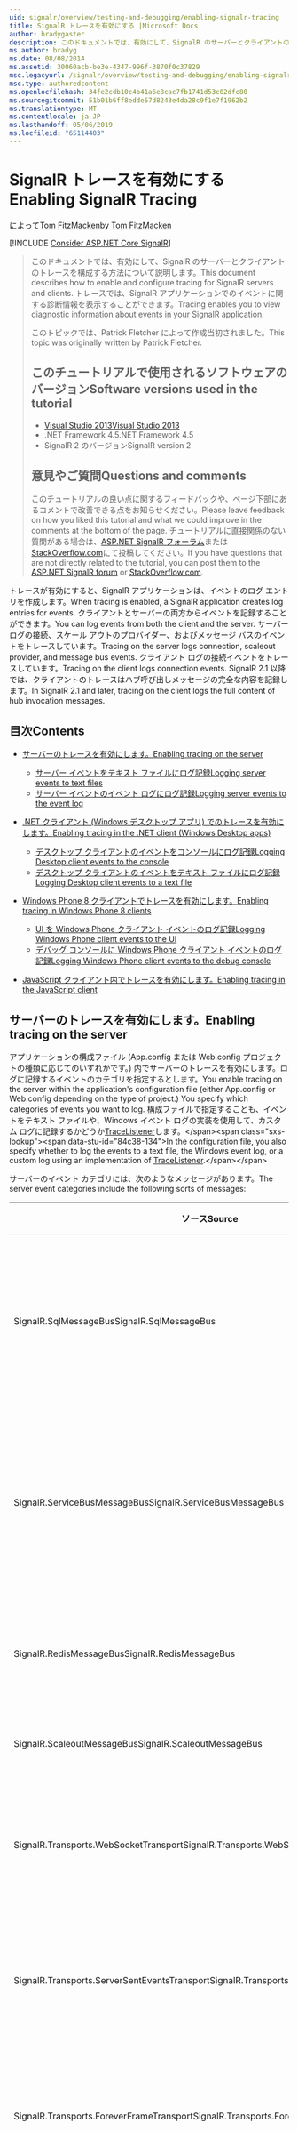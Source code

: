 ```yaml
---
uid: signalr/overview/testing-and-debugging/enabling-signalr-tracing
title: SignalR トレースを有効にする |Microsoft Docs
author: bradygaster
description: このドキュメントでは、有効にして、SignalR のサーバーとクライアントのトレースを構成する方法について説明します。 トレースでは、イベントに関する診断情報を表示することができます.
ms.author: bradyg
ms.date: 08/08/2014
ms.assetid: 30060acb-be3e-4347-996f-3870f0c37829
msc.legacyurl: /signalr/overview/testing-and-debugging/enabling-signalr-tracing
msc.type: authoredcontent
ms.openlocfilehash: 34fe2cdb10c4b41a6e8cac7fb1741d53c02dfc80
ms.sourcegitcommit: 51b01b6ff8edde57d8243e4da28c9f1e7f1962b2
ms.translationtype: MT
ms.contentlocale: ja-JP
ms.lasthandoff: 05/06/2019
ms.locfileid: "65114403"
---
```

# <a name="enabling-signalr-tracing"></a><span data-ttu-id="84c38-104">SignalR トレースを有効にする</span><span class="sxs-lookup"><span data-stu-id="84c38-104">Enabling SignalR Tracing</span></span>

<span data-ttu-id="84c38-105">によって[Tom FitzMacken](https://github.com/tfitzmac)</span><span class="sxs-lookup"><span data-stu-id="84c38-105">by [Tom FitzMacken](https://github.com/tfitzmac)</span></span>

[!INCLUDE [Consider ASP.NET Core SignalR](~/includes/signalr/signalr-version-disambiguation.md)]

> <span data-ttu-id="84c38-106">このドキュメントでは、有効にして、SignalR のサーバーとクライアントのトレースを構成する方法について説明します。</span><span class="sxs-lookup"><span data-stu-id="84c38-106">This document describes how to enable and configure tracing for SignalR servers and clients.</span></span> <span data-ttu-id="84c38-107">トレースでは、SignalR アプリケーションでのイベントに関する診断情報を表示することができます。</span><span class="sxs-lookup"><span data-stu-id="84c38-107">Tracing enables you to view diagnostic information about events in your SignalR application.</span></span>
>
> <span data-ttu-id="84c38-108">このトピックでは、Patrick Fletcher によって作成当初されました。</span><span class="sxs-lookup"><span data-stu-id="84c38-108">This topic was originally written by Patrick Fletcher.</span></span>
>
> ## <a name="software-versions-used-in-the-tutorial"></a><span data-ttu-id="84c38-109">このチュートリアルで使用されるソフトウェアのバージョン</span><span class="sxs-lookup"><span data-stu-id="84c38-109">Software versions used in the tutorial</span></span>
>
>
> - [<span data-ttu-id="84c38-110">Visual Studio 2013</span><span class="sxs-lookup"><span data-stu-id="84c38-110">Visual Studio 2013</span></span>](https://my.visualstudio.com/Downloads?q=visual%20studio%202013)
> - <span data-ttu-id="84c38-111">.NET Framework 4.5</span><span class="sxs-lookup"><span data-stu-id="84c38-111">.NET Framework 4.5</span></span>
> - <span data-ttu-id="84c38-112">SignalR 2 のバージョン</span><span class="sxs-lookup"><span data-stu-id="84c38-112">SignalR version 2</span></span>
>
>
>
> ## <a name="questions-and-comments"></a><span data-ttu-id="84c38-113">意見やご質問</span><span class="sxs-lookup"><span data-stu-id="84c38-113">Questions and comments</span></span>
>
> <span data-ttu-id="84c38-114">このチュートリアルの良い点に関するフィードバックや、ページ下部にあるコメントで改善できる点をお知らせください。</span><span class="sxs-lookup"><span data-stu-id="84c38-114">Please leave feedback on how you liked this tutorial and what we could improve in the comments at the bottom of the page.</span></span> <span data-ttu-id="84c38-115">チュートリアルに直接関係のない質問がある場合は、[ASP.NET SignalR フォーラム](https://forums.asp.net/1254.aspx/1?ASP+NET+SignalR)または[StackOverflow.com](http://stackoverflow.com/)にて投稿してください。</span><span class="sxs-lookup"><span data-stu-id="84c38-115">If you have questions that are not directly related to the tutorial, you can post them to the [ASP.NET SignalR forum](https://forums.asp.net/1254.aspx/1?ASP+NET+SignalR) or [StackOverflow.com](http://stackoverflow.com/).</span></span>

<span data-ttu-id="84c38-116">トレースが有効にすると、SignalR アプリケーションは、イベントのログ エントリを作成します。</span><span class="sxs-lookup"><span data-stu-id="84c38-116">When tracing is enabled, a SignalR application creates log entries for events.</span></span> <span data-ttu-id="84c38-117">クライアントとサーバーの両方からイベントを記録することができます。</span><span class="sxs-lookup"><span data-stu-id="84c38-117">You can log events from both the client and the server.</span></span> <span data-ttu-id="84c38-118">サーバー ログの接続、スケール アウトのプロバイダー、およびメッセージ バスのイベントをトレースしています。</span><span class="sxs-lookup"><span data-stu-id="84c38-118">Tracing on the server logs connection, scaleout provider, and message bus events.</span></span> <span data-ttu-id="84c38-119">クライアント ログの接続イベントをトレースしています。</span><span class="sxs-lookup"><span data-stu-id="84c38-119">Tracing on the client logs connection events.</span></span> <span data-ttu-id="84c38-120">SignalR 2.1 以降では、クライアントのトレースはハブ呼び出しメッセージの完全な内容を記録します。</span><span class="sxs-lookup"><span data-stu-id="84c38-120">In SignalR 2.1 and later, tracing on the client logs the full content of hub invocation messages.</span></span>

## <a name="contents"></a><span data-ttu-id="84c38-121">目次</span><span class="sxs-lookup"><span data-stu-id="84c38-121">Contents</span></span>

- [<span data-ttu-id="84c38-122">サーバーのトレースを有効にします。</span><span class="sxs-lookup"><span data-stu-id="84c38-122">Enabling tracing on the server</span></span>](#server)

    - [<span data-ttu-id="84c38-123">サーバー イベントをテキスト ファイルにログ記録</span><span class="sxs-lookup"><span data-stu-id="84c38-123">Logging server events to text files</span></span>](#server_text)
    - [<span data-ttu-id="84c38-124">サーバー イベントのイベント ログにログ記録</span><span class="sxs-lookup"><span data-stu-id="84c38-124">Logging server events to the event log</span></span>](#server_eventlog)
- [<span data-ttu-id="84c38-125">.NET クライアント (Windows デスクトップ アプリ) でのトレースを有効にします。</span><span class="sxs-lookup"><span data-stu-id="84c38-125">Enabling tracing in the .NET client (Windows Desktop apps)</span></span>](#net_client)

    - [<span data-ttu-id="84c38-126">デスクトップ クライアントのイベントをコンソールにログ記録</span><span class="sxs-lookup"><span data-stu-id="84c38-126">Logging Desktop client events to the console</span></span>](#desktop_console)
    - [<span data-ttu-id="84c38-127">デスクトップ クライアントのイベントをテキスト ファイルにログ記録</span><span class="sxs-lookup"><span data-stu-id="84c38-127">Logging Desktop client events to a text file</span></span>](#desktop_text)
- [<span data-ttu-id="84c38-128">Windows Phone 8 クライアントでトレースを有効にします。</span><span class="sxs-lookup"><span data-stu-id="84c38-128">Enabling tracing in Windows Phone 8 clients</span></span>](#phone)

    - [<span data-ttu-id="84c38-129">UI を Windows Phone クライアント イベントのログ記録</span><span class="sxs-lookup"><span data-stu-id="84c38-129">Logging Windows Phone client events to the UI</span></span>](#phone_ui)
    - [<span data-ttu-id="84c38-130">デバッグ コンソールに Windows Phone クライアント イベントのログ記録</span><span class="sxs-lookup"><span data-stu-id="84c38-130">Logging Windows Phone client events to the debug console</span></span>](#phone_debug)
- [<span data-ttu-id="84c38-131">JavaScript クライアント内でトレースを有効にします。</span><span class="sxs-lookup"><span data-stu-id="84c38-131">Enabling tracing in the JavaScript client</span></span>](#javascript)

<a id="server"></a>
## <a name="enabling-tracing-on-the-server"></a><span data-ttu-id="84c38-132">サーバーのトレースを有効にします。</span><span class="sxs-lookup"><span data-stu-id="84c38-132">Enabling tracing on the server</span></span>

<span data-ttu-id="84c38-133">アプリケーションの構成ファイル (App.config または Web.config プロジェクトの種類に応じてのいずれかです。) 内でサーバーのトレースを有効にします。ログに記録するイベントのカテゴリを指定するとします。</span><span class="sxs-lookup"><span data-stu-id="84c38-133">You enable tracing on the server within the application's configuration file (either App.config or Web.config depending on the type of project.) You specify which categories of events you want to log.</span></span> <span data-ttu-id="84c38-134">構成ファイルで指定することも、イベントをテキスト ファイルや、Windows イベント ログの実装を使用して、カスタム ログに記録するかどうか[TraceListener](https://msdn.microsoft.com/library/system.diagnostics.tracelistener(v=vs.110).aspx)します。</span><span class="sxs-lookup"><span data-stu-id="84c38-134">In the configuration file, you also specify whether to log the events to a text file, the Windows event log, or a custom log using an implementation of [TraceListener](https://msdn.microsoft.com/library/system.diagnostics.tracelistener(v=vs.110).aspx).</span></span>

<span data-ttu-id="84c38-135">サーバーのイベント カテゴリには、次のようなメッセージがあります。</span><span class="sxs-lookup"><span data-stu-id="84c38-135">The server event categories include the following sorts of messages:</span></span>

| <span data-ttu-id="84c38-136">ソース</span><span class="sxs-lookup"><span data-stu-id="84c38-136">Source</span></span> | <span data-ttu-id="84c38-137">[メッセージ]</span><span class="sxs-lookup"><span data-stu-id="84c38-137">Messages</span></span> |
| --- | --- |
| <span data-ttu-id="84c38-138">SignalR.SqlMessageBus</span><span class="sxs-lookup"><span data-stu-id="84c38-138">SignalR.SqlMessageBus</span></span> | <span data-ttu-id="84c38-139">SQL Message Bus スケール アウトのプロバイダーのセットアップ、データベースの操作、エラー、およびタイムアウト イベント</span><span class="sxs-lookup"><span data-stu-id="84c38-139">SQL Message Bus scaleout provider setup, database operation, error, and timeout events</span></span> |
| <span data-ttu-id="84c38-140">SignalR.ServiceBusMessageBus</span><span class="sxs-lookup"><span data-stu-id="84c38-140">SignalR.ServiceBusMessageBus</span></span> | <span data-ttu-id="84c38-141">Service bus スケール アウト プロバイダーのトピックで作成し、サブスクリプション、エラー、およびメッセージングのイベント</span><span class="sxs-lookup"><span data-stu-id="84c38-141">Service bus scaleout provider topic creation and subscription, error, and messaging events</span></span> |
| <span data-ttu-id="84c38-142">SignalR.RedisMessageBus</span><span class="sxs-lookup"><span data-stu-id="84c38-142">SignalR.RedisMessageBus</span></span> | <span data-ttu-id="84c38-143">Redis スケール アウト プロバイダーの接続、切断、およびエラー イベント</span><span class="sxs-lookup"><span data-stu-id="84c38-143">Redis scaleout provider connection, disconnection, and error events</span></span> |
| <span data-ttu-id="84c38-144">SignalR.ScaleoutMessageBus</span><span class="sxs-lookup"><span data-stu-id="84c38-144">SignalR.ScaleoutMessageBus</span></span> | <span data-ttu-id="84c38-145">スケール アウト メッセージングのイベント</span><span class="sxs-lookup"><span data-stu-id="84c38-145">Scaleout messaging events</span></span> |
| <span data-ttu-id="84c38-146">SignalR.Transports.WebSocketTransport</span><span class="sxs-lookup"><span data-stu-id="84c38-146">SignalR.Transports.WebSocketTransport</span></span> | <span data-ttu-id="84c38-147">WebSocket トランスポートの接続、切断、メッセージング、およびエラー イベント</span><span class="sxs-lookup"><span data-stu-id="84c38-147">WebSocket transport connection, disconnection, messaging, and error events</span></span> |
| <span data-ttu-id="84c38-148">SignalR.Transports.ServerSentEventsTransport</span><span class="sxs-lookup"><span data-stu-id="84c38-148">SignalR.Transports.ServerSentEventsTransport</span></span> | <span data-ttu-id="84c38-149">ServerSentEvents トランスポートの接続、切断、メッセージング、およびエラー イベント</span><span class="sxs-lookup"><span data-stu-id="84c38-149">ServerSentEvents transport connection, disconnection, messaging, and error events</span></span> |
| <span data-ttu-id="84c38-150">SignalR.Transports.ForeverFrameTransport</span><span class="sxs-lookup"><span data-stu-id="84c38-150">SignalR.Transports.ForeverFrameTransport</span></span> | <span data-ttu-id="84c38-151">ForeverFrame トランスポートの接続、切断、メッセージング、およびエラー イベント</span><span class="sxs-lookup"><span data-stu-id="84c38-151">ForeverFrame transport connection, disconnection, messaging, and error events</span></span> |
| <span data-ttu-id="84c38-152">SignalR.Transports.LongPollingTransport</span><span class="sxs-lookup"><span data-stu-id="84c38-152">SignalR.Transports.LongPollingTransport</span></span> | <span data-ttu-id="84c38-153">LongPolling トランスポートの接続、切断、メッセージング、およびエラー イベント</span><span class="sxs-lookup"><span data-stu-id="84c38-153">LongPolling transport connection, disconnection, messaging, and error events</span></span> |
| <span data-ttu-id="84c38-154">SignalR.Transports.TransportHeartBeat</span><span class="sxs-lookup"><span data-stu-id="84c38-154">SignalR.Transports.TransportHeartBeat</span></span> | <span data-ttu-id="84c38-155">トランスポートの接続、切断、キープア ライブ イベント</span><span class="sxs-lookup"><span data-stu-id="84c38-155">Transport connection, disconnection, and keepalive events</span></span> |
| <span data-ttu-id="84c38-156">SignalR.ReflectedHubDescriptorProvider</span><span class="sxs-lookup"><span data-stu-id="84c38-156">SignalR.ReflectedHubDescriptorProvider</span></span> | <span data-ttu-id="84c38-157">ハブの検出イベント</span><span class="sxs-lookup"><span data-stu-id="84c38-157">Hub discovery events</span></span> |

<a id="server_text"></a>
### <a name="logging-server-events-to-text-files"></a><span data-ttu-id="84c38-158">サーバー イベントをテキスト ファイルにログ記録</span><span class="sxs-lookup"><span data-stu-id="84c38-158">Logging server events to text files</span></span>

<span data-ttu-id="84c38-159">次のコードでは、各カテゴリのイベントのトレースを有効にする方法を示します。</span><span class="sxs-lookup"><span data-stu-id="84c38-159">The following code shows how to enable tracing for each category of event.</span></span> <span data-ttu-id="84c38-160">このサンプルでは、テキスト ファイルにイベントを記録するアプリケーションを構成します。</span><span class="sxs-lookup"><span data-stu-id="84c38-160">This sample configures the application to log events to text files.</span></span>

<span data-ttu-id="84c38-161">**トレースを有効にするための XML サーバー コード**</span><span class="sxs-lookup"><span data-stu-id="84c38-161">**XML server code for enabling tracing**</span></span>

[!code-html[Main](enabling-signalr-tracing/samples/sample1.html)]

<span data-ttu-id="84c38-162">上記のコードで、`SignalRSwitch`エントリを指定します、 [TraceLevel](https://msdn.microsoft.com/library/system.diagnostics.tracelevel(v=vs.110).aspx)指定されたログに送信されるイベントのために使用します。</span><span class="sxs-lookup"><span data-stu-id="84c38-162">In the code above, the `SignalRSwitch` entry specifies the [TraceLevel](https://msdn.microsoft.com/library/system.diagnostics.tracelevel(v=vs.110).aspx) used for events sent to the specified log.</span></span> <span data-ttu-id="84c38-163">この場合設定されて`Verbose`つまりすべてデバッグ出力およびメッセージをトレース ログに記録されます。</span><span class="sxs-lookup"><span data-stu-id="84c38-163">In this case, it is set to `Verbose` which means all debugging and tracing messages are logged.</span></span>

<span data-ttu-id="84c38-164">次の出力からのエントリを示しています、`transports.log.txt`上記の構成ファイルを使用してアプリケーションのファイル。</span><span class="sxs-lookup"><span data-stu-id="84c38-164">The following output shows entries from the `transports.log.txt` file for an application using the above configuration file.</span></span> <span data-ttu-id="84c38-165">表示、新しい接続、削除された接続では、およびトランスポート ハートビート イベント。</span><span class="sxs-lookup"><span data-stu-id="84c38-165">It shows a new connection, a removed connection, and transport heartbeat events.</span></span>

[!code-console[Main](enabling-signalr-tracing/samples/sample2.cmd)]

<a id="server_eventlog"></a>
### <a name="logging-server-events-to-the-event-log"></a><span data-ttu-id="84c38-166">サーバー イベントのイベント ログにログ記録</span><span class="sxs-lookup"><span data-stu-id="84c38-166">Logging server events to the event log</span></span>

<span data-ttu-id="84c38-167">テキスト ファイルではなく、イベント ログにイベントを記録するには、内のエントリの値を変更、`sharedListeners`ノード。</span><span class="sxs-lookup"><span data-stu-id="84c38-167">To log events to the event log rather than a text file, change the values for the entries in the `sharedListeners` node.</span></span> <span data-ttu-id="84c38-168">次のコードでは、サーバー イベントをイベント ログに記録する方法を示します。</span><span class="sxs-lookup"><span data-stu-id="84c38-168">The following code shows how to log server events to the event log:</span></span>

<span data-ttu-id="84c38-169">**イベント ログにイベントのログの XML サーバー コード**</span><span class="sxs-lookup"><span data-stu-id="84c38-169">**XML server code for logging events to the event log**</span></span>

[!code-xml[Main](enabling-signalr-tracing/samples/sample3.xml)]

<span data-ttu-id="84c38-170">イベントは、アプリケーション ログに記録され、、次に示すように、イベント ビューアーを利用。</span><span class="sxs-lookup"><span data-stu-id="84c38-170">The events are logged in the Application log, and are available through the Event Viewer, as shown below:</span></span>

![SignalR のログを表示するイベント ビューアー](enabling-signalr-tracing/_static/image1.png)

> [!NOTE]
> <span data-ttu-id="84c38-172">イベント ログを使用する場合は、設定、 **TraceLevel**に**エラー**管理可能なメッセージの数を保持します。</span><span class="sxs-lookup"><span data-stu-id="84c38-172">When using the event log, set the **TraceLevel** to **Error** to keep the number of messages manageable.</span></span>

<a id="net_client"></a>
## <a name="enabling-tracing-in-the-net-client-windows-desktop-apps"></a><span data-ttu-id="84c38-173">.NET クライアント (Windows デスクトップ アプリ) でのトレースを有効にします。</span><span class="sxs-lookup"><span data-stu-id="84c38-173">Enabling tracing in the .NET client (Windows Desktop apps)</span></span>

<span data-ttu-id="84c38-174">.NET クライアントはコンソールにテキスト ファイル、またはの実装を使用して、カスタム ログにイベントを記録できます[TextWriter](https://msdn.microsoft.com/library/system.io.textwriter.aspx)します。</span><span class="sxs-lookup"><span data-stu-id="84c38-174">The .NET client can log events to the console, a text file, or to a custom log using an implementation of [TextWriter](https://msdn.microsoft.com/library/system.io.textwriter.aspx).</span></span>

<span data-ttu-id="84c38-175">.NET クライアントでのログ記録を有効にする設定、接続の`TraceLevel`プロパティを[TraceLevels](https://msdn.microsoft.com/library/microsoft.aspnet.signalr.client.tracelevels(v=vs.118).aspx)値、および`TraceWriter`プロパティを有効な[TextWriter](https://msdn.microsoft.com/library/system.io.textwriter.aspx)インスタンス。</span><span class="sxs-lookup"><span data-stu-id="84c38-175">To enable logging in the .NET client, set the connection's `TraceLevel` property to a [TraceLevels](https://msdn.microsoft.com/library/microsoft.aspnet.signalr.client.tracelevels(v=vs.118).aspx) value, and the `TraceWriter` property to a valid [TextWriter](https://msdn.microsoft.com/library/system.io.textwriter.aspx) instance.</span></span>

<a id="desktop_console"></a>
### <a name="logging-desktop-client-events-to-the-console"></a><span data-ttu-id="84c38-176">デスクトップ クライアントのイベントをコンソールにログ記録</span><span class="sxs-lookup"><span data-stu-id="84c38-176">Logging Desktop client events to the console</span></span>

<span data-ttu-id="84c38-177">次の c# コードでは、コンソールに .NET クライアントでイベントを記録する方法を示します。</span><span class="sxs-lookup"><span data-stu-id="84c38-177">The following C# code shows how to log events in the .NET client to the console:</span></span>

[!code-csharp[Main](enabling-signalr-tracing/samples/sample4.cs?highlight=2-3)]

<a id="desktop_text"></a>
### <a name="logging-desktop-client-events-to-a-text-file"></a><span data-ttu-id="84c38-178">デスクトップ クライアントのイベントをテキスト ファイルにログ記録</span><span class="sxs-lookup"><span data-stu-id="84c38-178">Logging Desktop client events to a text file</span></span>

<span data-ttu-id="84c38-179">次の c# コードでは、テキスト ファイルに .NET クライアントでイベントを記録する方法を示します。</span><span class="sxs-lookup"><span data-stu-id="84c38-179">The following C# code shows how to log events in the .NET client to a text file:</span></span>

[!code-csharp[Main](enabling-signalr-tracing/samples/sample5.cs?highlight=4-5)]

<span data-ttu-id="84c38-180">次の出力からのエントリを示しています、`ClientLog.txt`上記の構成ファイルを使用してアプリケーションのファイル。</span><span class="sxs-lookup"><span data-stu-id="84c38-180">The following output shows entries from the `ClientLog.txt` file for an application using the above configuration file.</span></span> <span data-ttu-id="84c38-181">表示、サーバーに接続するクライアントとクライアント メソッドを呼び出し、ハブと呼ばれる`addMessage`:</span><span class="sxs-lookup"><span data-stu-id="84c38-181">It shows the client connecting to the server, and the hub invoking a client method called `addMessage`:</span></span>

[!code-console[Main](enabling-signalr-tracing/samples/sample6.cmd)]

<a id="phone"></a>
## <a name="enabling-tracing-in-windows-phone-8-clients"></a><span data-ttu-id="84c38-182">Windows Phone 8 クライアントでトレースを有効にします。</span><span class="sxs-lookup"><span data-stu-id="84c38-182">Enabling tracing in Windows Phone 8 clients</span></span>

<span data-ttu-id="84c38-183">Windows Phone アプリ用の SignalR アプリケーションとデスクトップ アプリは、同じ .NET クライアントを使用してが[Console.Out](https://msdn.microsoft.com/library/system.console.out(v=vs.110).aspx)ファイルへの書き込みと[StreamWriter](https://msdn.microsoft.com/library/system.io.streamwriter(v=vs.110).aspx)は使用できません。</span><span class="sxs-lookup"><span data-stu-id="84c38-183">SignalR applications for Windows Phone apps use the same .NET client as desktop apps, but [Console.Out](https://msdn.microsoft.com/library/system.console.out(v=vs.110).aspx) and writing to a file with [StreamWriter](https://msdn.microsoft.com/library/system.io.streamwriter(v=vs.110).aspx) are not available.</span></span> <span data-ttu-id="84c38-184">代わりに、カスタムの実装を作成する必要があります[TextWriter](https://msdn.microsoft.com/library/system.io.textwriter(v=vs.110).aspx)トレースします。</span><span class="sxs-lookup"><span data-stu-id="84c38-184">Instead, you need to create a custom implementation of [TextWriter](https://msdn.microsoft.com/library/system.io.textwriter(v=vs.110).aspx) for tracing.</span></span>

<a id="phone_ui"></a>
### <a name="logging-windows-phone-client-events-to-the-ui"></a><span data-ttu-id="84c38-185">UI を Windows Phone クライアント イベントのログ記録</span><span class="sxs-lookup"><span data-stu-id="84c38-185">Logging Windows Phone client events to the UI</span></span>

<span data-ttu-id="84c38-186">[SignalR コードベース](https://github.com/SignalR/SignalR/archive/master.zip)トレースに出力する Windows Phone のサンプルが含まれています、 [TextBlock](https://msdn.microsoft.com/library/windows/apps/windows.ui.xaml.controls.textblock.aspx)カスタムを使用して[TextWriter](https://msdn.microsoft.com/library/system.io.textwriter(v=vs.110).aspx)という実装`TextBlockWriter`します。</span><span class="sxs-lookup"><span data-stu-id="84c38-186">The [SignalR codebase](https://github.com/SignalR/SignalR/archive/master.zip) includes a Windows Phone sample that writes trace output to a [TextBlock](https://msdn.microsoft.com/library/windows/apps/windows.ui.xaml.controls.textblock.aspx) using a custom [TextWriter](https://msdn.microsoft.com/library/system.io.textwriter(v=vs.110).aspx) implementation called `TextBlockWriter`.</span></span> <span data-ttu-id="84c38-187">このクラスが記載されて、 **samples/Microsoft.AspNet.SignalR.Client.WP8.Samples**プロジェクト。</span><span class="sxs-lookup"><span data-stu-id="84c38-187">This class can be found in the **samples/Microsoft.AspNet.SignalR.Client.WP8.Samples** project.</span></span> <span data-ttu-id="84c38-188">インスタンスを作成するときに`TextBlockWriter`、現在の渡す[SynchronizationContext](https://msdn.microsoft.com/library/system.threading.synchronizationcontext(v=vs.110).aspx)と[StackPanel](https://msdn.microsoft.com/library/windows/apps/windows.ui.xaml.controls.stackpanel.aspx)は作成、 [TextBlock](https://msdn.microsoft.com/library/windows/apps/windows.ui.xaml.controls.textblock.aspx)トレースに使用するには出力:</span><span class="sxs-lookup"><span data-stu-id="84c38-188">When creating an instance of `TextBlockWriter`, pass in the current [SynchronizationContext](https://msdn.microsoft.com/library/system.threading.synchronizationcontext(v=vs.110).aspx), and a [StackPanel](https://msdn.microsoft.com/library/windows/apps/windows.ui.xaml.controls.stackpanel.aspx) where it will create a [TextBlock](https://msdn.microsoft.com/library/windows/apps/windows.ui.xaml.controls.textblock.aspx) to use for trace output:</span></span>

[!code-csharp[Main](enabling-signalr-tracing/samples/sample7.cs)]

<span data-ttu-id="84c38-189">新しいトレース出力を記述し、 [TextBlock](https://msdn.microsoft.com/library/windows/apps/windows.ui.xaml.controls.textblock.aspx)で作成した、 [StackPanel](https://msdn.microsoft.com/library/windows/apps/windows.ui.xaml.controls.stackpanel.aspx)で渡されます。</span><span class="sxs-lookup"><span data-stu-id="84c38-189">The trace output will then be written to a new [TextBlock](https://msdn.microsoft.com/library/windows/apps/windows.ui.xaml.controls.textblock.aspx) created in the [StackPanel](https://msdn.microsoft.com/library/windows/apps/windows.ui.xaml.controls.stackpanel.aspx) you passed in:</span></span>

![](enabling-signalr-tracing/_static/image2.png)

<a id="phone_debug"></a>
### <a name="logging-windows-phone-client-events-to-the-debug-console"></a><span data-ttu-id="84c38-190">デバッグ コンソールに Windows Phone クライアント イベントのログ記録</span><span class="sxs-lookup"><span data-stu-id="84c38-190">Logging Windows Phone client events to the debug console</span></span>

<span data-ttu-id="84c38-191">実装を作成、UI ではなく、デバッグ コンソールに出力を送信する[TextWriter](https://msdn.microsoft.com/library/system.io.textwriter(v=vs.110).aspx)をデバッグ ウィンドウに書き込みの接続に割り当てる[TraceWriter](https://msdn.microsoft.com/library/microsoft.aspnet.signalr.client.connection.tracewriter(v=vs.118).aspx)プロパティ。</span><span class="sxs-lookup"><span data-stu-id="84c38-191">To send output to the debug console rather than the UI, create an implementation of [TextWriter](https://msdn.microsoft.com/library/system.io.textwriter(v=vs.110).aspx) that writes to the debug window, and assign it to your connection's [TraceWriter](https://msdn.microsoft.com/library/microsoft.aspnet.signalr.client.connection.tracewriter(v=vs.118).aspx) property:</span></span>

[!code-csharp[Main](enabling-signalr-tracing/samples/sample8.cs)]

<span data-ttu-id="84c38-192">トレース情報は、Visual Studio でのデバッグ ウィンドウに書き込まれます。</span><span class="sxs-lookup"><span data-stu-id="84c38-192">Trace information will then be written to the debug window in Visual Studio:</span></span>

![](enabling-signalr-tracing/_static/image3.png)

<a id="javascript"></a>
## <a name="enabling-tracing-in-the-javascript-client"></a><span data-ttu-id="84c38-193">JavaScript クライアント内でトレースを有効にします。</span><span class="sxs-lookup"><span data-stu-id="84c38-193">Enabling tracing in the JavaScript client</span></span>

<span data-ttu-id="84c38-194">接続でクライアント側のログ記録を有効にするには設定、`logging`を呼び出す前に、接続オブジェクトのプロパティ、`start`メソッドは、接続を確立します。</span><span class="sxs-lookup"><span data-stu-id="84c38-194">To enable client-side logging on a connection, set the `logging` property on the connection object before you call the `start` method to establish the connection.</span></span>

<span data-ttu-id="84c38-195">**(生成されたプロキシ) を使用して、ブラウザーのコンソールへのトレースを有効にするためのクライアントの JavaScript コード**</span><span class="sxs-lookup"><span data-stu-id="84c38-195">**Client JavaScript code for enabling tracing to the browser console (with the generated proxy)**</span></span>

[!code-javascript[Main](enabling-signalr-tracing/samples/sample9.js?highlight=1)]

<span data-ttu-id="84c38-196">**(なし、生成されたプロキシ)、ブラウザーのコンソールへのトレースを有効にするためのクライアントの JavaScript コード**</span><span class="sxs-lookup"><span data-stu-id="84c38-196">**Client JavaScript code for enabling tracing to the browser console (without the generated proxy)**</span></span>

[!code-javascript[Main](enabling-signalr-tracing/samples/sample10.js?highlight=2)]

<span data-ttu-id="84c38-197">トレースが有効にすると、JavaScript クライアントは、ブラウザーのコンソールにイベントを記録します。</span><span class="sxs-lookup"><span data-stu-id="84c38-197">When tracing is enabled, the JavaScript client logs events to the browser console.</span></span> <span data-ttu-id="84c38-198">ブラウザーのコンソールにアクセスするを参照してください。[監視トランスポート](../getting-started/introduction-to-signalr.md#MonitoringTransports)します。</span><span class="sxs-lookup"><span data-stu-id="84c38-198">To access the browser console, see [Monitoring Transports](../getting-started/introduction-to-signalr.md#MonitoringTransports).</span></span>

<span data-ttu-id="84c38-199">次のスクリーン ショットは、トレースを有効に SignalR JavaScript クライアントを示します。</span><span class="sxs-lookup"><span data-stu-id="84c38-199">The following screenshot shows a SignalR JavaScript client with tracing enabled.</span></span> <span data-ttu-id="84c38-200">ブラウザーのコンソールで、接続とハブ呼び出しイベントを示します。</span><span class="sxs-lookup"><span data-stu-id="84c38-200">It shows connection and hub invocation events in the browser console:</span></span>

![ブラウザーのコンソールで SignalR トレース イベント](enabling-signalr-tracing/_static/image4.png)

